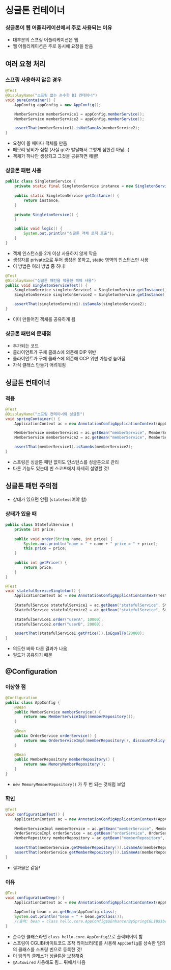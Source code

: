 # 싱글톤 컨테이너
### 싱글톤이 웹 어플리케이션에서 주로 사용되는 이유
- 대부분의 스프링 어플리케이션은 웹
- 웹 어플리케이션은 주로 동시에 요청을 받음

## 여러 요청 처리
### 스프링 사용하지 않은 경우
```java
@Test
@DisplayName("스프링 없는 순수한 DI 컨테이너")
void pureContainer() {
    AppConfig appConfig = new AppConfig();

    MemberService memberService1 = appConfig.memberService();
    MemberService memberService2 = appConfig.memberService();

    assertThat(memberService1).isNotSameAs(memberService2);
}
```
- 요청이 올 때마다 객체를 만듬
- 메모리 낭비가 심함 (사실 gc가 발달해서 그렇게 심한건 아님...)
- 객체가 하나만 생성되고 그것을 공유하면 해결!
### 싱글톤 패턴 사용
```java
public class SingletonService {
    private static final SingletonService instance = new SingletonService();
    
    public static SingletonService getInstance() {
        return instance;
    }
    
    private SingletonService() {
    }

    public void logic() { 
        System.out.println("싱글톤 객체 로직 호출");
    }
}
```
- 객체 인스턴스를 2개 이상 사용하지 않게 막음
- 생성자를 private으로 두어 생성은 못하고, static 영역의 인스턴스만 사용
- 이 방법은 여러 방법 중 하나!
```java
@Test
@DisplayName("싱글톤 패턴을 적용한 객체 사용")
public void singletonServiceTest() {
    SingletonService singletonService1 = SingletonService.getInstance();
    SingletonService singletonService2 = SingletonService.getInstance();

    assertThat(singletonService1).isSameAs(singletonService2);
}
```
- 이미 만들어진 객체를 공유하게 됨
### 싱글톤 패턴의 문제점
- 추가되는 코드
- 클라이언트가 구체 클래스에 의존해 DIP 위반
- 클라이언트가 구체 클래스에 의존해 OCP 위반 가능성 높아짐
- 자식 클래스 만들기 어려워짐

## 싱글톤 컨테이너
### 적용
```java
@Test
@DisplayName("스프링 컨테이너와 싱글톤")
void springContainer() {
    ApplicationContext ac = new AnnotationConfigApplicationContext(AppConfig.class);

    MemberService memberService1 = ac.getBean("memberService", MemberService.class);
    MemberService memberService2 = ac.getBean("memberService", MemberService.class);

    assertThat(memberService1).isSameAs(memberService2);
}
```
- 스프링은 싱글톤 패턴 없이도 인스턴스를 싱글톤으로 관리
- 다른 기능도 있는데 빈 스코프에서 자세히 설명할 것!

## 싱글톤 패턴 주의점
- 상태가 있으면 안됨 (`stateless`여야 함)
### 상태가 있을 때
```java
public class StatefulService { 
    private int price;
    
    public void order(String name, int price) {
        System.out.println("name = " + name + " price = " + price);
        this.price = price;
    }
    
    public int getPrice() {
        return price;
    } 
}
```
```java
@Test
void statefulServiceSingleton() {     
    ApplicationContext ac = new AnnotationConfigApplicationContext(TestConfig.class);
    
    StatefulService statefulService1 = ac.getBean("statefulService", StatefulService.class);
    StatefulService statefulService2 = ac.getBean("statefulService", StatefulService.class);
    
    statefulService1.order("userA", 10000); 
    statefulService2.order("userB", 20000);

    assertThat(statefulService1.getPrice()).isEqualTo(20000); 
}
```
- 의도한 바와 다른 결과가 나옴
- 필드가 공유되기 때문

## @Configuration
### 이상한 점
```java
@Configuration
public class AppConfig { 
    @Bean 
    public MemberService memberService() {
        return new MemberServiceImpl(memberRepository());
    }
    
    @Bean 
    public OrderService orderService() {
        return new OrderServiceImpl(memberRepository(), discountPolicy());
    }
    
    @Bean 
    public MemberRepository memberRepository() {
        return new MemoryMemberRepository();
    }
}
```
- `new MemoryMemberRepository()` 가 두 번 되는 것처럼 보임
### 확인
```java
@Test
void configurationTest() {
    ApplicationContext ac = new AnnotationConfigApplicationContext(AppConfig.class);
    
    MemberServiceImpl memberService = ac.getBean("memberService", MemberServiceImpl.class);
    OrderServiceImpl orderService = ac.getBean("orderService", OrderServiceImpl.class);
    MemberRepository memberRepository = ac.getBean("memberRepository", MemberRepository.class);
    
    assertThat(memberService.getMemberRepository()).isSameAs(memberRepository);
    assertThat(orderService.getMemberRepository()).isSameAs(memberRepository);
}
```
- 결과물은 같음!
### 이유
```java
@Test
void configurationDeep() {
    ApplicationContext ac = new AnnotationConfigApplicationContext(AppConfig.class);
    
    AppConfig bean = ac.getBean(AppConfig.class);
    System.out.println("bean = " + bean.getClass());
    //출력: bean = class hello.core.AppConfig$$EnhancerBySpringCGLIB$$bd479d70 
}
```
- 순수한 클래스라면 `class hello.core.AppConfig`으로 출력되어야 함
- 스프링이 CGLIB(바이트코드 조작 라이브러리)를 사용해 `AppConfig`를 상속한 임의의 클래스를 스프링 빈으로 등록한 것!
- 이 임의의 클래스가 싱글톤을 보장해줌
- `@Autowired` 사용해도 됨... 뒤에서 나옴
